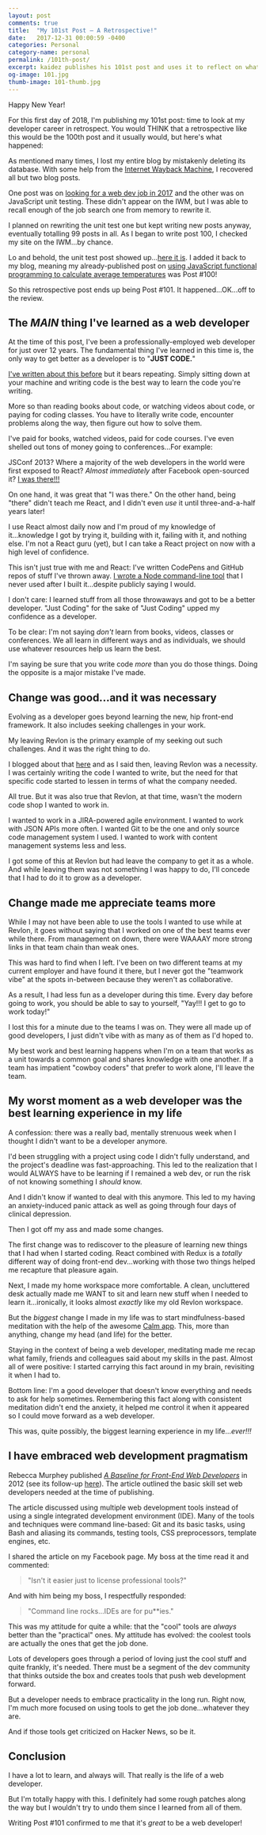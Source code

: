 ```yaml
---
layout: post
comments: true
title:  "My 101st Post – A Retrospective!"
date:   2017-12-31 00:00:59 -0400
categories: Personal
category-name: personal
permalink: /101th-post/
excerpt: kaidez publishes his 101st post and uses it to reflect on what he's learned as a web developer.
og-image: 101.jpg
thumb-image: 101-thumb.jpg
---
```

Happy New Year!

For this first day of 2018, I'm publishing my 101st post: time to look at my developer career in retrospect. You would THINK that a retrospective like this would be the 100th post and it usually would, but here's what happened:

As mentioned many times, I lost my entire blog by mistakenly deleting its database. With some help from the <a href="https://web.archive.org/web/*/kaidez.com">Internet Wayback Machine</a>, I recovered all but two blog posts.

One post was on <a href="/front-end-web-developer-job-search/">looking for a web dev job in 2017</a> and the other was on JavaScript unit testing. These didn't appear on the IWM, but I was able to recall enough of the job search one from memory to rewrite it.

I planned on rewriting the unit test one but kept writing new posts anyway, eventually totalling 99 posts in all. As I began to write post 100, I checked my site on the IWM...by chance.

Lo and behold, the unit test post showed up...<a href="/learn-javascript-unit-testing/">here it is</a>. I added it back to my blog, meaning my already-published post on <a href="/temperatures-functional-programming/">using JavaScript functional programming to calculate average temperatures</a> was Post #100!

So this retrospective post ends up being Post #101.  It happened...OK...off to the review.

<h2>The <em>MAIN</em> thing I've learned as a web developer</h2>
At the time of this post, I've been a professionally-employed web developer for just over 12 years. The fundamental thing I've learned in this time is, the only way to get better as a developer is to "<strong>JUST CODE.</strong>"

<a href="/write-code-every-f-king-day/">I've written about this before</a> but it bears repeating. Simply sitting down at your machine and writing code is the best way to learn the code you're writing.

More so than reading books about code, or watching videos about code, or paying for coding classes. You have to literally write code, encounter problems along the way, then figure out how to solve them.

I've paid for books, watched videos, paid for code courses.  I've even shelled out tons of money going to conferences...For example:

JSConf 2013? Where a majority of the web developers in the world were first exposed to React? <em>Almost immediately</em> after Facebook open-sourced it? <a href="https://www.youtube.com/watch?v=GW0rj4sNH2w">I was there!!!</a>

On one hand, it was great that "I was there." On the other hand, being "there" didn't teach me React, and I didn't even <em>use</em> it until three-and-a-half years later!

I use React almost daily now and I'm proud of my knowledge of it...knowledge I got by trying it, building with it, failing with it, and nothing else. I'm not a React guru (yet), but I can take a React project on now with a high level of confidence.

This isn't just true with me and React: I've written CodePens and GitHub repos of stuff I've thrown away. <a href="/kdz-build-tool/">I wrote a Node command-line tool</a> that I never used after I built it...despite publicly saying I would.

I don't care: I learned stuff from all those throwaways and got to be a better developer. "Just Coding" for the sake of "Just Coding" upped my confidence as a developer.

To be clear: I'm not saying <em>don't</em> learn from books, videos, classes or conferences. We all learn in different ways and as individuals, we should use whatever resources help us learn the best.

I'm saying be sure that you write code <em>more</em> than you do those things. Doing the opposite is a major mistake I've made.

<h2>Change was good...and it was necessary</h2>
Evolving as a developer goes beyond learning the new, hip front-end framework. It also includes seeking challenges in your work.

My leaving Revlon is the primary example of my seeking out such challenges.  And it was the right thing to do.

I blogged about that <a href="/revlon/">here</a> and as I said then, leaving Revlon was a necessity. I was certainly writing the code I wanted to write, but the need for that specific code started to lessen in terms of what the company needed.

All true. But it was also true that Revlon, at that time, wasn't the modern code shop I wanted to work in.

I wanted to work in a JIRA-powered agile environment. I wanted to work with JSON APIs more often. I wanted Git to be the one and only source code management system I used. I wanted to work with content management systems less and less.

I got some of this at Revlon but had leave the company to get it as a whole. And while leaving them was not something I was happy to do, I'll concede that I had to do it to grow as a developer.

<h2>Change made me appreciate teams more</h2>
While I may not have been able to use the tools I wanted to use while at Revlon, it goes without saying that I worked on one of the best teams ever while there. From management on down, there were WAAAAY more strong links in that team chain than weak ones.

This was hard to find when I left. I've been on two different teams at my current employer and have found it there, but I never got the "teamwork vibe" at the spots in-between because they weren't as collaborative.

As a result, I had less fun as a developer during this time. Every day before going to work, you should be able to say to yourself, "Yay!!! I get to go to work today!"

I lost this for a minute due to the teams I was on. They were all made up of good developers, I just didn't vibe with as many as of them as I'd hoped to.

My best work and best learning happens when I'm on a team that works as a unit towards a common goal and shares knowledge with one another. If a team has impatient "cowboy coders" that prefer to work alone, I'll leave the team.

<h2>My worst moment as a web developer was the best learning experience in my life</h2>
A confession: there was a really bad, mentally strenuous week when I thought I didn't want to be a developer anymore.

I'd been struggling with a project using code I didn't fully understand, and the project's deadline was fast-approaching. This led to the realization that I would ALWAYS have to be learning if I remained a web dev, or run the risk of not knowing something I <em>should</em> know.

And I didn't know if wanted to deal with this anymore. This led to my having an anxiety-induced panic attack as well as going through four days of clinical depression.

Then I got off my ass and made some changes.

The first change was to rediscover to the pleasure of learning new things that I had when I started coding. React combined with Redux is a <em>totally</em> different way of doing front-end dev...working with those two things helped me recapture that pleasure again.

Next, I made my home workspace more comfortable. A clean, uncluttered desk actually made me WANT to sit and learn new stuff when I needed to learn it...ironically, it looks almost <em>exactly</em> like my old Revlon workspace.

But the <em>biggest</em> change I made in my life was to start mindfulness-based meditation with the help of the awesome <a href="https://www.calm.com/">Calm app</a>. This, more than anything, change my head (and life) for the better.

Staying in the context of being a web developer, meditating made me recap what family, friends and colleagues said about my skills in the past. Almost all of were positive: I started carrying this fact around in my brain, revisiting it when I had to.

Bottom line: I'm a good developer that doesn't know everything and needs to ask for help sometimes. Remembering this fact along with consistent meditation didn't end the anxiety, it helped me control it when it appeared so I could move forward as a web developer.

This was, quite possibly, the biggest learning experience in my life...<em>ever!!!</em>
<h2>I have embraced web development pragmatism</h2>
Rebecca Murphey published <a href="http://rmurphey.com/blog/2012/04/12/a-baseline-for-front-end-developers"><em>A Baseline for Front-End Web Developers</em></a> in 2012 (see its follow-up <a href="http://rmurphey.com/blog/2015/03/23/a-baseline-for-front-end-developers-2015">here</a>). The article outlined the basic skill set web developers needed at the time of publishing.

The article discussed using multiple web development tools instead of using  a single integrated development environment (IDE). Many of the tools and techniques were command line-based: Git and its basic tasks, using Bash and aliasing its commands, testing tools, CSS preprocessors, template engines, etc.

I shared the article on my Facebook page. My boss at the time read it and commented:

<blockquote>
<p>"Isn't it easier just to license professional tools?"</p>
</blockquote>

And with him being my boss, I respectfully responded:

<blockquote>
<p>"Command line rocks...IDEs are for pu**ies."</p>
</blockquote>

This was my attitude for quite a while: that the "cool" tools are <em>always</em> better than the "practical" ones. My attitude has evolved: the coolest tools are actually the ones that get the job done.

Lots of developers goes through a period of loving just the cool stuff and quite frankly, it's needed. There must be a segment of the dev community that thinks outside the box and creates tools that push web development forward.

But a developer needs to embrace practicality in the long run. Right now, I'm much more focused on using tools to get the job done...whatever they are.

And if those tools get criticized on Hacker News, so be it.

<h2>Conclusion</h2>
I have a lot to learn, and always will. That really is the life of a web developer.

But I'm totally happy with this. I definitely had some rough patches along the way but I wouldn't try to undo them since I learned from all of them.

Writing Post #101 confirmed to me that it's <em>great</em> to be a web developer!